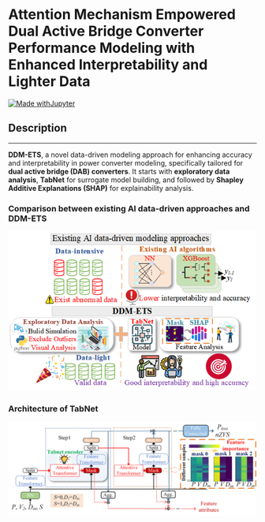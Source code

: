 # Attention Mechanism Empowered Dual Active Bridge Converter Performance Modeling with Enhanced Interpretability and Lighter Data
[![Made withJupyter](https://img.shields.io/badge/Made%20with-Jupyter-orange?style=for-the-badge&logo=Jupyter)](https://jupyter.org/try)
## Description
***
**DDM-ETS**, a novel data-driven modeling approach for enhancing accuracy and interpretability in power converter modeling, specifically tailored for **dual active bridge (DAB) converters**. It starts with **exploratory data analysis**, **TabNet** for surrogate model building, and followed by **Shapley Additive Explanations (SHAP)** for explainability analysis.

### Comparison between existing AI data-driven approaches and DDM-ETS
<div align="center">
  <img src="./image/DDM-ETS.png" alt="TabNet">
</div>

### Architecture of TabNet
<div align="center">
  <img src="./image/TabNet.png" alt="TabNet">
</div>
